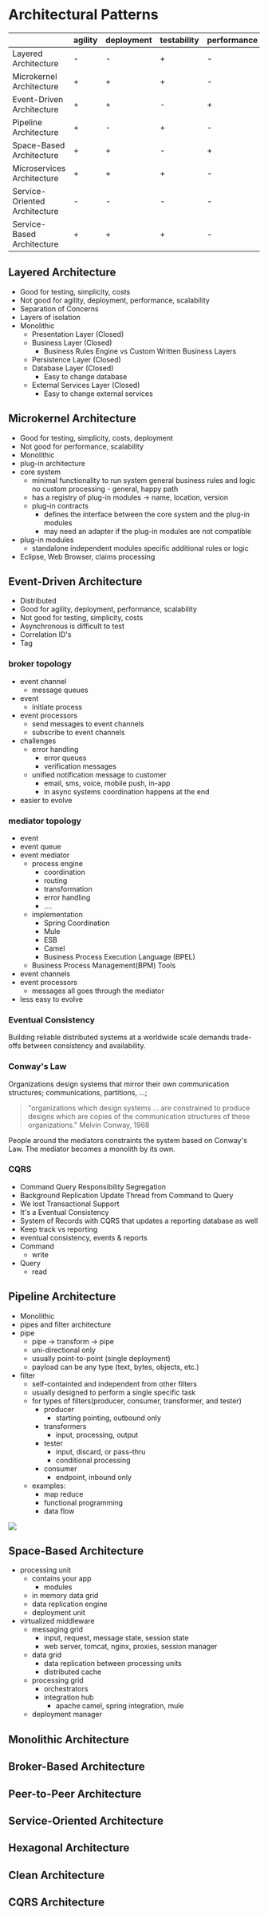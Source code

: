 # Architectural Patterns

|                               | agility | deployment | testability | performance | scalability | simplicity | cost  |
| ----------------------------- | ------- | ---------- | ----------- | ----------- | ----------- | ---------- | ----- |
| Layered Architecture          | -       | -          | +           | -           | -           | +          | $     |
| Microkernel Architecture      | +       | +          | +           | -           | -           | +          | $$    |
| Event-Driven Architecture     | +       | +          | -           | +           | +           | -          | $$$   |
| Pipeline Architecture         | +       | -          | +           | -           | -           | +          | $     |
| Space-Based Architecture      | +       | +          | -           | +           | +           | -          | $$$$  |
| Microservices Architecture    | +       | +          | +           | -           | +           | -          | $$$   |
| Service-Oriented Architecture | -       | -          | -           | -           | +           | -          | $$$$  |
| Service-Based Architecture    | +       | +          | +           | -           | +           | -          | $$    |

## Layered Architecture

- Good for testing, simplicity, costs
- Not good for agility, deployment, performance, scalability
- Separation of Concerns
- Layers of isolation
- Monolithic
  - Presentation Layer (Closed)
  - Business Layer (Closed)
    - Business Rules Engine vs Custom Written Business Layers
  - Persistence Layer (Closed)
  - Database Layer (Closed)
    - Easy to change database
  - External Services Layer (Closed)
    - Easy to change external services

## Microkernel Architecture

- Good for testing, simplicity, costs, deployment
- Not good for performance, scalability
- Monolithic
- plug-in architecture
- core system
  - minimal functionality to run system general business rules and logic no custom processing - general, happy path
  - has a registry of plug-in modules -> name, location, version
  - plug-in contracts
    - defines the interface between the core system and the plug-in modules
    - may need an adapter if the plug-in modules are not compatible
- plug-in modules
  - standalone independent modules specific additional rules or logic
- Eclipse, Web Browser, claims processing

## Event-Driven Architecture

- Distributed
- Good for agility, deployment, performance, scalability
- Not good for testing, simplicity, costs
- Asynchronous is difficult to test
- Correlation ID's
- Tag

### broker topology

- event channel
  - message queues
- event
  - initiate process
- event processors
  - send messages to event channels
  - subscribe to event channels
- challenges
  - error handling
    - error queues
    - verification messages
  - unified notification message to customer
    - email, sms, voice, mobile push, in-app
    - in async systems coordination happens at the end
- easier to evolve

### mediator topology

- event
- event queue
- event mediator
  - process engine
    - coordination
    - routing
    - transformation
    - error handling
    - ....
  - implementation
    - Spring Coordination
    - Mule
    - ESB
    - Camel
    - Business Process Execution Language (BPEL)
  - Business Process Management(BPM) Tools
- event channels
- event processors
  - messages all goes through the mediator
- less easy to evolve

### Eventual Consistency

Building reliable distributed systems at a worldwide scale demands trade-offs between consistency and availability.

### Conway's Law

Organizations design systems that mirror their own communication structures; communications, partitions, ...;

>  "organizations which design systems ... are constrained to produce designs which are copies of the communication structures of these organizations." Melvin Conway, 1968

People around the mediators constraints the system based on Conway's Law. The mediator becomes a monolith by its own.

### CQRS

- Command Query Responsibility Segregation
- Background Replication Update Thread from Command to Query
- We lost Transactional Support
- It's a Eventual Consistency
- System of Records with CQRS that updates a reporting database as well
- Keep track vs reporting
- eventual consistency, events & reports
- Command
  - write
- Query
  - read

## Pipeline Architecture

- Monolithic
- pipes and filter architecture
- pipe
  - pipe -> transform -> pipe
  - uni-directional only
  - usually point-to-point (single deployment)
  - payload can be any type (text, bytes, objects, etc.)
- filter
  - self-containted and independent from other filters
  - usually designed to perform a single specific task
  - for types of filters(producer, consumer, transformer, and tester)
    - producer
      - starting pointing, outbound only
    - transformers
      - input, processing, output
    - tester
      - input, discard, or pass-thru
      - conditional processing
    - consumer
      - endpoint, inbound only
  - examples:
    - map reduce
    - functional programming
    - data flow

![](assets/images/pipeline-example.png)

## Space-Based Architecture

- processing unit
  - contains your app
    - modules
  - in memory data grid
  - data replication engine
  - deployment unit
- virtualized middleware
  - messaging grid
    - input, request, message state, session state
    - web server, tomcat, nginx, proxies, session manager
  - data grid
    - data replication between processing units
    - distributed cache
  - processing grid
    - orchestrators
    - integration hub
      - apache camel, spring integration, mule
  - deployment manager


## Monolithic Architecture

## Broker-Based Architecture

## Peer-to-Peer Architecture
## Service-Oriented Architecture
## Hexagonal Architecture
## Clean Architecture
## CQRS Architecture







